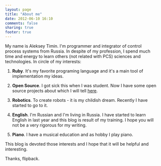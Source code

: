 ```yaml
---
layout: page
title: "About me"
date: 2012-06-10 16:10
comments: false
sharing: true
footer: true
---
```


My name is Aleksey Timin. I'm programmer and integrator
of control process systems from Russia. In despite of my profession,
I spend much time and energy to learn others (not related with PCS) sciences
and technologies. In circle of my interests:

1. **Ruby**. It's my favorite programing language and it's a main tool
of implementation my ideas.

2. **Open Source**. I got sick this when I was student. Now I have some open source
projects about which I will tell [here](/about/projects/).

3. **Robotics**. To create robots - it is my childish dream. Recently I have started to go to it.

4. **English**. I'm Russian and I'm living in Russia. I have started to learn English in last year
and this blog is result of my training. I hope you will not be a very rigorous for my writing.

5. **Piano**. I have a musical education and as hobby I play piano. 


This blog is devoted those interests and I hope that it will be helpful and interesting.

Thanks, flipback.

